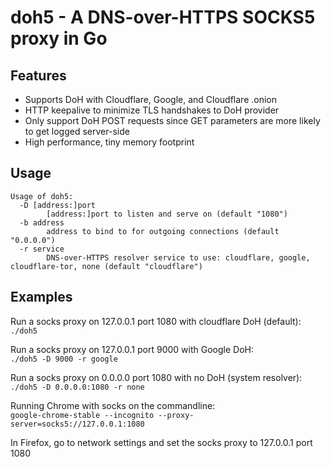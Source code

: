 # doh5 - A DNS-over-HTTPS SOCKS5 proxy in Go

## Features

- Supports DoH with Cloudflare, Google, and Cloudflare .onion 
- HTTP keepalive to minimize TLS handshakes to DoH provider
- Only support DoH POST requests since GET parameters are more likely to get logged server-side
- High performance, tiny memory footprint

## Usage
```
Usage of doh5:
  -D [address:]port
        [address:]port to listen and serve on (default "1080")
  -b address
        address to bind to for outgoing connections (default "0.0.0.0")
  -r service
        DNS-over-HTTPS resolver service to use: cloudflare, google, cloudflare-tor, none (default "cloudflare")
```

## Examples

Run a socks proxy on 127.0.0.1 port 1080 with cloudflare DoH (default):<br>
```./doh5```

Run a socks proxy on 127.0.0.1 port 9000 with Google DoH:<br>
```./doh5 -D 9000 -r google```

Run a socks proxy on 0.0.0.0 port 1080 with no DoH (system resolver):<br>
```./doh5 -D 0.0.0.0:1080 -r none```

Running Chrome with socks on the commandline:<br>
```google-chrome-stable --incognito --proxy-server=socks5://127.0.0.1:1080```

In Firefox, go to network settings and set the socks proxy to 127.0.0.1 port 1080
